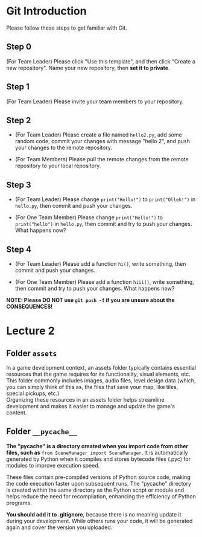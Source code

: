 # Git Introduction

Please follow these steps to get familiar with Git.

## Step 0

(For Team Leader) Please click "Use this template", and then click "Create a new repository". Name your new repository, then **set it to private**.

## Step 1

(For Team Leader) Please invite your team members to your repository.

## Step 2

- (For Team Leader) Please create a file named `hello2.py`, add some random code, commit your changes with message "hello 2", and push your changes to the remote repository.

- (For Team Members) Please pull the remote changes from the remote repository to your local repository.

## Step 3

- (For Team Leader) Please change `print("Hello!")` to `print("Olleh!")` in `hello.py`, then commit and push your changes.

- (For One Team Member) Please change `print("Hello!")` to `print("hello")` in `hello.py`, then commit and try to push your changes. What happens now?

## Step 4

- (For Team Leader) Please add a function `hi()`, write something, then commit and push your changes.

- (For One Team Member) Please add a function `hiii()`, write something, then commit and try to push your changes. What happens now?

**NOTE: Please DO NOT use `git push -f` if you are unsure about the CONSEQUENCES!**

# Lecture 2

## Folder `assets`

In a game development context, an assets folder typically contains essential resources that the game requires for its functionality, visual elements, etc. This folder commonly includes images, audio files, level design data (which, you can simply think of this as, the files that save your map, like tiles, special pickups, etc.)  
Organizing these resources in an assets folder helps streamline development and makes it easier to manage and update the game's content.  

## Folder `__pycache__`

**The "pycache" is a directory created when you import code from other files, such as** `from SceneManager import SceneManager`. It is automatically generated by Python when it compiles and stores bytecode files (.pyc) for modules to improve execution speed.

These files contain pre-compiled versions of Python source code, making the code execution faster upon subsequent runs. The "pycache" directory is created within the same directory as the Python script or module and helps reduce the need for recompilation, enhancing the efficiency of Python programs.

**You should add it to .gitignore**, because there is no meaning update it during your development. While others runs your code, it will be generated again and cover the version you uploaded.  